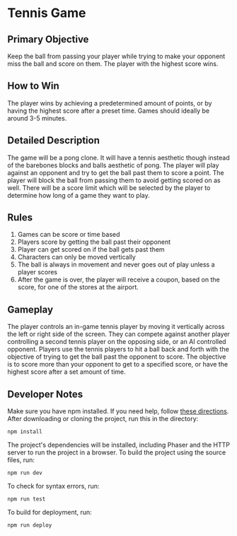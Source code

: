 # Tennis Game

## Primary Objective

Keep the ball from passing your player while trying to make your opponent miss the ball and score on them. The player with the highest score wins.

## How to Win

The player wins by achieving a predetermined amount of points, or by having the highest score after a preset time. Games should ideally be around 3-5 minutes.

## Detailed Description

The game will be a pong clone. It will have a tennis aesthetic though instead of the barebones blocks and balls aesthetic of pong. The player will play against an opponent and try to get the ball past them to score a point. The player will block the ball from passing them to avoid getting scored on as well. There will be a score limit which will be selected by the player to determine how long of a game they want to play.

## Rules

1. Games can be score or time based
2. Players score by getting the ball past their opponent
3. Player can get scored on if the ball gets past them
4. Characters can only be moved vertically
5. The ball is always in movement and never goes out of play unless a player scores
6. After the game is over, the player will receive a coupon, based on the score, for one of the stores at the airport.

## Gameplay

The player controls an in-game tennis player by moving it vertically across the left or right side of the screen. They can compete against another player controlling a second tennis player on the opposing side, or an AI controlled opponent. Players use the tennis players to hit a ball back and forth with the objective of trying to get the ball past the opponent to score. The objective is to score more than your opponent to get to a specified score, or have the highest score after a set amount of time.

## Developer Notes

Make sure you have npm installed. If you need help, follow [these directions](https://www.npmjs.com/get-npm). After downloading or cloning the project, run this in the directory:

```
npm install
```

The project's dependencies will be installed, including Phaser and the HTTP server to run the project in a browser. To build the project using the source files, run:

```
npm run dev
```

To check for syntax errors, run:

```
npm run test
```

To build for deployment, run:

```
npm run deploy
```
